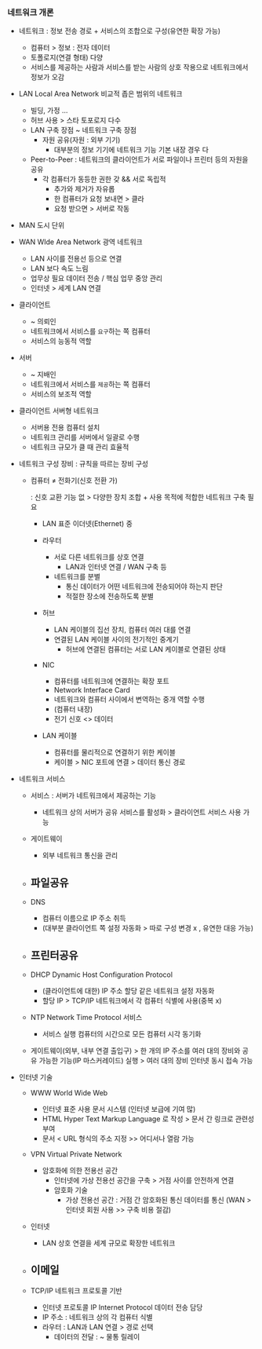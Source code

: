 ### 네트워크 개론

- 네트워크 : 정보 전송 경로 + 서비스의 조합으로 구성(유연한 확장 가능)
    - 컴퓨터 > 정보 : 전자 데이터
    - 토폴로지(연결 형태) 다양
    - 서비스를 제공하는 사람과 서비스를 받는 사람의 상호 작용으로 네트워크에서 정보가 오감
- LAN  Local Area Network 비교적 좁은 범위의 네트워크
    - 빌딩, 가정 …
    - 허브 사용 > 스타 토포로지 다수
    - LAN 구축 장점 ~ 네트워크 구축 장점
        - 자원 공유(자원 : 외부 기기)
            - 대부분의 정보 기기에 네트워크 기능 기본 내장 경우 다
    - Peer-to-Peer : 네트워크의 클라이언트가 서로 파일이나 프린터 등의 자원을 공유
        - 각 컴퓨터가 동등한 권한 갖 && 서로 독립적
            - 추가와 제거가 자유롭
            - 한 컴퓨터가 요청 보내면 > 클라
            - 요청 받으면 > 서버로 작동
- MAN 도시 단위
- WAN  WIde Area Network 광역 네트워크
    - LAN 사이를 전용선 등으로 연결
    - LAN 보다 속도 느림
    - 업무상 필요 데이터 전송 / 핵심 업무 중앙 관리
    - 인터넷 > 세계 LAN 연결

- 클라이언트
    - ~ 의뢰인
    - 네트워크에서 서비스를 `요구`하는 쪽 컴퓨터
    - 서비스의 능동적 역할
- 서버
    - ~  지배인
    - 네트워크에서 서비스를 `제공`하는 쪽 컴퓨터
    - 서비스의 보조적 역할

- 클라이언트 서버형 네트워크
    - 서버용 전용 컴퓨터 설치
    - 네트워크 관리를 서버에서 일괄로 수행
    - 네트워크 규모가 클 때 관리 효율적

- 네트워크 구성 장비 : 규칙을 따르는 장비 구성
    - 컴퓨터 ≠ 전화기(신호 전환 가)
        
        : 신호 교환 기능 없 > 다양한 장치 조합 + 사용 목적에 적합한 네트워크 구축 필요
        
        - LAN 표준 이더넷(Ethernet) 중
        
        - 라우터
            - 서로 다른 네트워크를 상호 연결
                - LAN과 인터넷 연결 / WAN 구축 등
            - 네트워크를 분별
                - 통신 데이터가 어떤 네트워크에 전송되어야 하는지 판단
                - 적절한 장소에 전송하도록 분별
        - 허브
            - LAN 케이블의 집선 장치, 컴퓨터 여러 대를 연결
            - 연결된 LAN 케이블 사이의 전기적인 중계기
                - 허브에 연결된 컴퓨터는 서로 LAN 케이블로 연결된 상태
        - NIC
            - 컴퓨터를 네트워크에 연결하는 확장 포트
            - Network Interface Card
            - 네트워크와 컴퓨터 사이에서 변역하는 중개 역할 수행
            - (컴퓨터 내장)
            - 전기 신호 <> 데이터
        - LAN 케이블
            - 컴퓨터를 물리적으로 연결하기 위한 케이블
            - 케이블 > NIC 포트에 연결 > 데이터 통신 경로

- 네트워크 서비스
    - 서비스 : 서버가 네트워크에서 제공하는 기능
        - 네트워크 상의 서버가 공유 서비스를 활성화 > 클라이언트 서비스 사용 가능
    
    - 게이트웨이
        - 외부 네트워크 통신을 관리
    - 파일공유
        - 
    - DNS
        - 컴퓨터 이름으로 IP 주소 취득
        - (대부분 클라이언트 쪽 설정 자동화 > 따로 구성 변경 x , 유연한 대응 가능)
    - 프린터공유
        - 
    - DHCP   Dynamic Host Configuration Protocol
        - (클라이언트에 대한) IP 주소 할당 같은 네트워크 설정 자동화
        - 할당 IP > TCP/IP 네트워크에서 각 컴퓨터 식별에 사용(중복 x)
    
    - NTP  Network Time Protocol 서비스
        - 서비스 실행 컴퓨터의 시간으로 모든 컴퓨터 시각 동기화
    - 게이트웨이(외부, 내부 연결 출입구) > 한 개의 IP 주소를 여러 대의 장비와 공유 가능한 기능(IP 마스커레이드) 실행 > 여러 대의 장비 인터넷 동시 접속 가능

- 인터넷 기술
    - WWW  World Wide Web
        - 인터넷 표준 사용 문서 시스템 (인터넷 보급에 기여 많)
        - HTML  Hyper Text Markup Language 로 작성 > 문서 간 링크로 관련성 부여
        - 문서 < URL 형식의 주소 지정 >> 어디서나 열람 가능
    - VPN  Virtual Private Network
        - 암호화에 의한 전용선 공간
            - 인터넷에 가상 전용선 공간을 구축 > 거점 사이를 안전하게 연결
            - 암호화 기술
                - 가상 전용선 공간 : 거점 간 암호화된 통신 데이터를 통신 (WAN > 인터넷 회원 사용 >> 구축 비용 절감)
    - 인터넷
        - LAN 상호 연결을 세계 규모로 확장한 네트워크
    - 이메일
        - 
    
    - TCP/IP 네트워크 프로토콜 기반
        - 인터넷 프로토콜 IP Internet Protocol 데이터 전송 담당
        - IP 주소 : 네트워크 상의 각 컴퓨터 식별
        - 라우터 : LAN과 LAN 연결 > 경로 선택
            - 데이터의 전달 : ~ 물통 릴레이